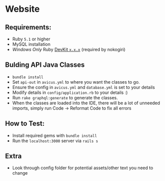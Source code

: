 # Website

## Requirements:
* Ruby `5.1` or higher
* MySQL installation
* *Windows Only* Ruby [DevKit `x.x.x`](http://rubyinstaller.org/downloads) (required by nokogiri)

## Bulding API Java Classes
* `bundle install`
* Set `api-out` in `avicus.yml` to where you want the classes to go.
* Ensure the config in `avicus.yml` and `database.yml` is set to your details
* Modify details in `config/application.rb` to your details :)
* Run `rake graphql:generate` to generate the classes.
* When the classes are loaded into the IDE, there will be a lot of unneeded imports, simply run Code -> Reformat Code to fix all errors

## How to Test:
* Install required gems with `bundle install`
* Run the `localhost:3000` server via `rails s`

## Extra
* Look through config folder for potential assets/other text you need to change
